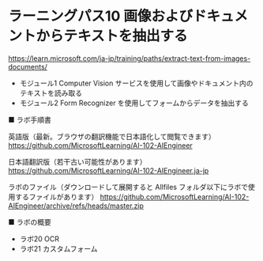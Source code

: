 # ラーニングパス10 画像およびドキュメントからテキストを抽出する

https://learn.microsoft.com/ja-jp/training/paths/extract-text-from-images-documents/

- モジュール1 Computer Vision サービスを使用して画像やドキュメント内のテキストを読み取る
- モジュール2 Form Recognizer を使用してフォームからデータを抽出する


■ ラボ手順書

英語版（最新。ブラウザの翻訳機能で日本語化して閲覧できます）
https://github.com/MicrosoftLearning/AI-102-AIEngineer

日本語翻訳版（若干古い可能性があります）
https://github.com/MicrosoftLearning/AI-102-AIEngineer.ja-jp

ラボのファイル（ダウンロードして展開すると Allfiles フォルダ以下にラボで使用するファイルがあります）
https://github.com/MicrosoftLearning/AI-102-AIEngineer/archive/refs/heads/master.zip

■ ラボの概要

- ラボ20 OCR
- ラボ21 カスタムフォーム
